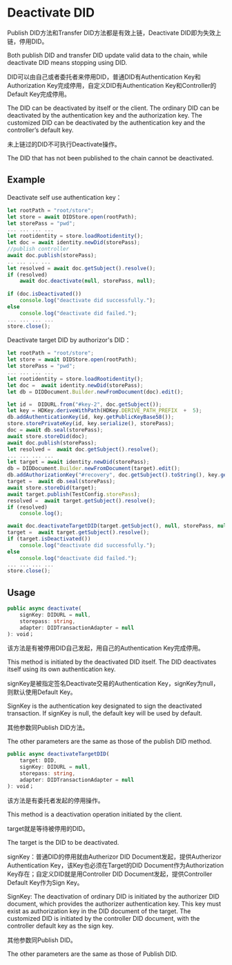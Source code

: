 # Deactivate DID

Publish DID方法和Transfer DID方法都是有效上链，Deactivate DID即为失效上链，停用DID。

Both publish DID and transfer DID update valid data to the chain, while deactivate DID means stopping using DID.

DID可以由自己或者委托者来停用DID，普通DID有Authentication Key和Authorization Key完成停用，自定义DID有Authentication Key和Controller的Default Key完成停用。

The DID can be deactivated by itself or the client. The ordinary DID can be deactivated by the authentication key and the authorization key. The customized DID can be deactivated by the authentication key and the controller’s default key.

未上链过的DID不可执行Deactivate操作。

The DID that has not been published to the chain cannot be deactivated.

## Example

Deactivate self use authentication key：

```typescript
let rootPath = "root/store";
let store = await DIDStore.open(rootPath);
let storePass = "pwd";
... ... ... ...
let rootidentity = store.loadRootidentity();
let doc = await identity.newDid(storePass);
//publish controller
await doc.publish(storePass);
.. ... ... ...
let resolved = await doc.getSubject().resolve();
if (resolved)
	await doc.deactivate(null, storePass, null);
	
if (doc.isDeactivated())
	console.log("deactivate did successfully.");
else
	console.log("deactivate did failed.");
... ... ... ...
store.close();
```

Deactivate target DID by authorizor's DID：

```typescript
let rootPath = "root/store";
let store = await DIDStore.open(rootPath);
let storePass = "pwd";
... ... ... ...
let rootidentity = store.loadRootidentity();
let doc =  await identity.newDid(storePass);
let db = DIDDocument.Builder.newFromDocument(doc).edit();

let id =  DIDURL.from("#key-2", doc.getSubject());
let key = HDKey.deriveWithPath(HDKey.DERIVE_PATH_PREFIX  +  5);
db.addAuthenticationKey(id, key.getPublicKeyBase58());
store.storePrivateKey(id, key.serialize(), storePass);
doc = await db.seal(storePass);
await store.storeDid(doc);
await doc.publish(storePass);
let resolved =  await doc.getSubject().resolve();
... ... ... ...
let target = await identity.newDid(storePass);
db = DIDDocument.Builder.newFromDocument(target).edit();
db.addAuthorizationKey("#recovery", doc.getSubject().toString(), key.getPublicKeyBase58());
target =  await db.seal(storePass);
await store.storeDid(target);
await target.publish(TestConfig.storePass);
resolved =  await target.getSubject().resolve();
if (resolved)
	console.log();

await doc.deactivateTargetDID(target.getSubject(), null, storePass, null);
target =  await target.getSubject().resolve();
if (target.isDeactivated())
	console.log("deactivate did successfully.");
else
	console.log("deactivate did failed.");
... ... ... ...
store.close();
```

## Usage

```typescript
public async deactivate(
	signKey: DIDURL = null,
	storepass: string,
	adapter: DIDTransactionAdapter = null
): void；
```

该方法是有被停用DID自己发起，用自己的Authentication Key完成停用。

This method is initiated by the deactivated DID itself. The DID deactivates itself using its own authentication key.

signKey是被指定签名Deactivate交易的Authentication Key，signKey为null，则默认使用Default Key。

SignKey is the authentication key designated to sign the deactivated transaction. If signKey is null, the default key will be used by default.

其他参数同Publish DID方法。

The other parameters are the same as those of the publish DID method.

```typescript
public async deactivateTargetDID(
	target: DID,
	signKey: DIDURL = null,
	storepass: string,
	adapter: DIDTransactionAdapter = null
): void；
```

该方法是有委托者发起的停用操作。

This method is a deactivation operation initiated by the client.

target就是等待被停用的DID。

The target is the DID to be deactivated.

signKey：普通DID的停用就由Autherizor DID Document发起，提供Autherizor Authentication Key，该Key也必须在Target的DID Document作为Authorization Key存在；自定义DID就是用Controller DID Document发起，提供Controller Default Key作为Sign Key。

SignKey: The deactivation of ordinary DID is initiated by the authorizer DID document, which provides the authorizer authentication key. This key must exist as authorization key in the DID document of the target. The customized DID is initiated by the controller DID document, with the controller default key as the sign key.

其他参数同Publish DID。

The other parameters are the same as those of Publish DID.
